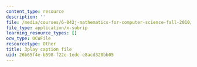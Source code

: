 ```yaml
---
content_type: resource
description: ''
file: /media/courses/6-042j-mathematics-for-computer-science-fall-2010/26b65f4eb598f22e1edce8acd320bb05_5RSMLgy06Ew.srt
file_type: application/x-subrip
learning_resource_types: []
ocw_type: OCWFile
resourcetype: Other
title: 3play caption file
uid: 26b65f4e-b598-f22e-1edc-e8acd320bb05
---
```

